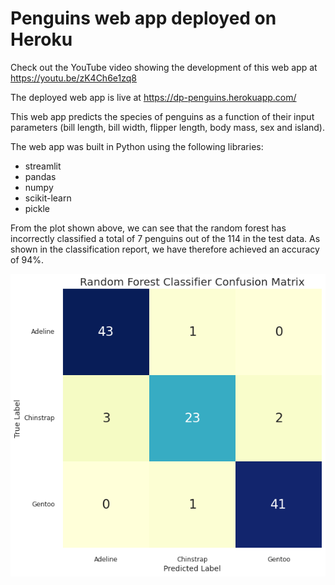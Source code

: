 # Penguins web app deployed on Heroku

Check out the YouTube video showing the development of this web app at https://youtu.be/zK4Ch6e1zq8

The deployed web app is live at https://dp-penguins.herokuapp.com/

This web app predicts the species of penguins as a function of their input parameters (bill length, bill width, flipper length, body mass, sex and island).

The web app was built in Python using the following libraries:
* streamlit
* pandas
* numpy
* scikit-learn
* pickle


From the plot shown above, we can see that the random forest has incorrectly classified a total of 7 penguins out of the 114 in the test data. As shown in the classification report, we have therefore achieved an accuracy of 94%.



![Screenshot](https://github.com/Mohammad-Imran01/Penguins-Classification-system/blob/main/penguinsConfusion%20matrix.png)
